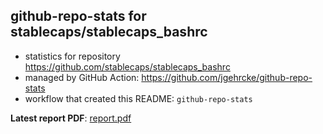 ## github-repo-stats for stablecaps/stablecaps_bashrc

- statistics for repository https://github.com/stablecaps/stablecaps_bashrc
- managed by GitHub Action: https://github.com/jgehrcke/github-repo-stats
- workflow that created this README: `github-repo-stats`

**Latest report PDF**: [report.pdf](https://github.com/stablecaps/stablecaps_bashrc/raw/github-repo-stats/stablecaps/stablecaps_bashrc/latest-report/report.pdf)

